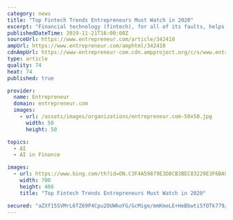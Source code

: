 ```yaml
---
category: news
title: "Top Fintech Trends Entrepreneurs Must Watch in 2020"
excerpt: "Financial technology (fintech), for all of its faults, helps us get more things done more efficiently. Artificial Intelligence (AI) takes it even further, allowing us to conduct business and have conversations when there isn’t even another human involved. We can have online chats with bots, for example, to accomplish or learn myriad things."
publishedDateTime: 2019-11-21T16:00:00Z
sourceUrl: https://www.entrepreneur.com/article/342410
ampUrl: https://www.entrepreneur.com/amphtml/342410
cdnAmpUrl: https://www-entrepreneur-com.cdn.ampproject.org/c/s/www.entrepreneur.com/amphtml/342410
type: article
quality: 74
heat: 74
published: true

provider:
  name: Entrepreneur
  domain: entrepreneur.com
  images:
    - url: /assets/images/organizations/entrepreneur.com-50x50.jpg
      width: 50
      height: 50

topics:
  - AI
  - AI in Finance

images:
  - url: https://www.bing.com/th?id=ON.C3F4A59879E3D8CB3BEC83229E3F6BA9
    width: 700
    height: 466
    title: "Top Fintech Trends Entrepreneurs Must Watch in 2020"

secured: "aZXf15SVMrL6TZ69P4Cpu2OUWkoFG/GcMige/mmKmeLE+HeBbwti5fOTk779/fSOndk90bC09I2ytSVljtNKTswhNm3qY9M/w7Tb1tL8jYz/xMv2v6bQKrIVe8fZN9OOZwbmAeutiIkikYUC5hfZ0bAqv2UMe4Irv/p4GSdsp4pLDepYCdQDcdoPiq2w+PLV2mvc+EaGbbR6YPqzwDH3qHW4C5+3xJd/987Qg+qvtfOFMgNZRG4kBgikLOEm7+xNfs/xr5dJCXSU/7ePFJPFWQ==;8F/vfcXNcl2rWnfskAp8Ew=="
---
```


